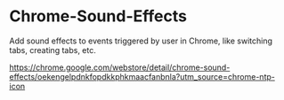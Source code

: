 # Chrome-Sound-Effects
Add sound effects to events triggered by user in Chrome, like switching tabs, creating tabs, etc. 

https://chrome.google.com/webstore/detail/chrome-sound-effects/oekengelpdnkfopdkkphkmaacfanbnla?utm_source=chrome-ntp-icon

